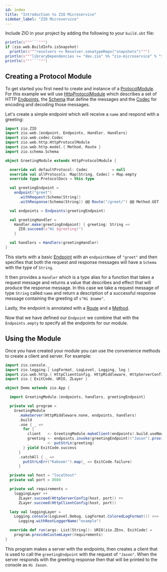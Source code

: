 ```yaml
---
id: index
title: "Introduction to ZIO Microservice"
sidebar_label: "ZIO Microservice"
---
```


Include ZIO in your project by adding the following to your `build.sbt` file:

```scala mdoc:passthrough
println(s"""```""")
if (zio.web.BuildInfo.isSnapshot)
  println(s"""resolvers += Resolver.sonatypeRepo("snapshots")""")
println(s"""libraryDependencies += "dev.zio" %% "zio-microservice" % "${zio.web.BuildInfo.version}"""")
println(s"""```""")
```

## Creating a Protocol Module

To get started you first need to create and instance of a [ProtocolModule](datatypes/modules/protocolmodule.md).
For this example we will use [HttpProtocolModule](datatypes/modules/httpprotocolmodule.md) which describes a set of HTTP
[Endpoints](datatypes/modules/endpoints.md), the [Schema](datatypes/schema.md) that define the messages and the
[Codec](datatypes/codec.md) for encoding and decoding those messages.

Let's create a simple endpoint which will receive a `name` and respond with a greeting:

```scala mdoc
import zio.ZIO
import zio.web.{endpoint, Endpoints, Handler, Handlers}
import zio.web.codec.Codec
import zio.web.http.HttpProtocolModule
import zio.web.http.model.{ Method, Route }
import zio.schema.Schema

object GreetingModule extends HttpProtocolModule {

  override val defaultProtocol: Codec           = null
  override val allProtocols: Map[String, Codec] = Map.empty
  override type ProtocolDocs = this.type

  val greetingEndpoint =
    endpoint("greet")
      .withRequest(Schema[String])
      .withResponse(Schema[String]) @@ Route("/greet/") @@ Method.GET

  val endpoints = Endpoints(greetingEndpoint)

  val greetingHandler =
    Handler.make(greetingEndpoint) { greeting: String =>
      ZIO.succeed(s"Hi $greeting!")
    }

  val handlers = Handlers(greetingHandler)
}
```

This starts with a basic [Endpoint](datatypes/modules/endpoint.md) with an `endpointName` of `"greet"` and then
specifies that both the request and response messages will have a `Schema` with the type of `String`.

It then provides a `Handler` which is a type alias for a function that takes a request message and returns a value that
describes and effect that will produce the response message. In this case we take a request message of type `String`
called `name` and return a description of a successful response message containing the greeting of `s"Hi $name"`.

Lastly, the endpoint is annotated with a [Route](datatypes/http/route.md) and a [Method](datatypes/http/method.md).

Now that we have defined our `Endpoint` we combine that with the `Endpoints.empty` to specify all the endpoints for our
module.

## Using the Module

Once you have created your module you can use the convenience methods to create a client and server. For example:

```scala mdoc
import zio.console._
import zio.logging.{ LogFormat, LogLevel, Logging, log }
import zio.web.http.{ HttpClientConfig, HttpMiddleware, HttpServerConfig }
import zio.{ ExitCode, URIO, ZLayer }

object Demo extends zio.App {

  import GreetingModule.{endpoints, handlers, greetingEndpoint}

  private val program =
    GreetingModule
      .makeServer(HttpMiddleware.none, endpoints, handlers)
      .build
      .use { _ =>
        for {
          client   <- GreetingModule.makeClient(endpoints).build.useNow
          greeting <- endpoints.invoke(greetingEndpoint)("Jason").provide(client)
          _        <- putStrLn(greeting)
        } yield ExitCode.success
      }
      .catchAll { _ =>
        putStrLnErr("Kaboom!").map(_ => ExitCode.failure)
      }

  private val host = "localhost"
  private val port = 8080

  private val requirements =
    loggingLayer ++
      ZLayer.succeed(HttpServerConfig(host, port)) ++
      ZLayer.succeed(HttpClientConfig(host, port))

  lazy val loggingLayer =
    Logging.console(LogLevel.Debug, LogFormat.ColoredLogFormat()) >>>
      Logging.withRootLoggerName("example")

  override def run(args: List[String]): URIO[zio.ZEnv, ExitCode] =
    program.provideCustomLayer(requirements)
}
```

This program makes a server with the endpoints, then creates a client that is used to call the `greetingEndpoint` with
the request of `"Jason"`. When the server responds with the greeting response then that will be printed to the console
as `Hi Jason`.
